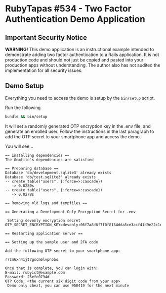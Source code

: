 # RubyTapas #534 - Two Factor Authentication Demo Application

## Important Security Notice

**WARNING!** This demo application is an instructional example intended to demonstrate adding two factor authentication to
a Rails application. It is not production code and should not
just be copied and pasted into your production apps without understanding. The author also has not audited the implementation
for all security issues.

## Demo Setup

Everything you need to access the demo is setup by the `bin/setup` script.

Run the following
```bash
bundle && bin/setup
```

It will set a randomly generated OTP encryption key in the .env file,
and generate an enrolled user. Follow the instructions in the last
paragraph to add the OTP secret to your smartphone app and access the demo.

You will see...
```
== Installing dependencies ==
The Gemfile's dependencies are satisfied

== Preparing database ==
Database 'db/development.sqlite3' already exists
Database 'db/test.sqlite3' already exists
-- create_table("users", {:force=>:cascade})
   -> 0.0289s
-- create_table("users", {:force=>:cascade})
   -> 0.0278s

== Removing old logs and tempfiles ==

== Generating a Development Only Encryption Secret for .env

 Setting devonly encryption secret
OTP_SECRET_ENCRYPTION_KEY=devonly:06f7a8d6f7f0f8134dda8ce3acf41d9e22c1dcc80a80ffc8c0780262f5b2

== Restarting application server ==

== Setting up the sample user and 2FA code

Add the following OTP secret to your smartphone app:

r7zm6xn4ijt7gscm6lvpnobo

Once that is complete, you can login with:
E-mail: rubyist@example.com
Password: 25efe0794d
OTP Code: <the current six digit code from your app>
 Demo only cheat, you can use 950419 for the next minute
```

